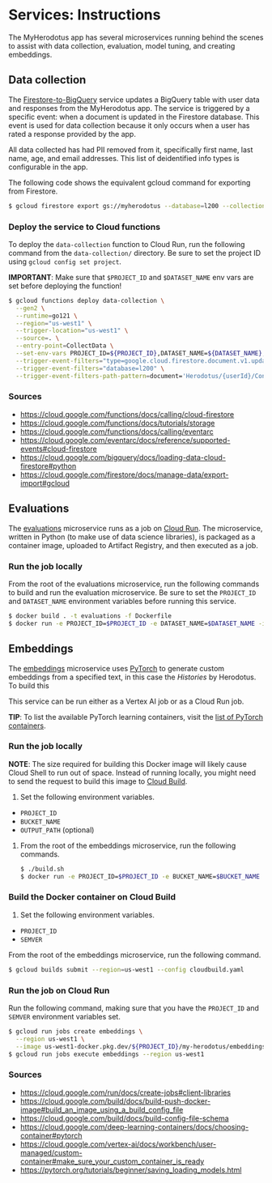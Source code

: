 # Services: Instructions

The MyHerodotus app has several microservices running behind the scenes to assist
with data collection, evaluation, model tuning, and creating embeddings.

## Data collection

The [Firestore-to-BigQuery](../services/data-collection/) service updates a
BigQuery table with user data and responses from the MyHerodotus app. The service
is triggered by a specific event: when a document is updated in the Firestore database.
This event is used for data collection because it only occurs when a user has rated
a response provided by the app.

All data collected has had PII removed from it, specifically first name, last name,
age, and email addresses. This list of deidentified info types is configurable in
the app.

The following code shows the equivalent gcloud command for exporting from Firestore.

```sh
$ gcloud firestore export gs://myherodotus --database=l200 --collection-ids=HerodotusDev,Conversations
```

### Deploy the service to Cloud functions

To deploy the `data-collection` function to Cloud Run, run the following command from the
`data-collection/` directory. Be sure to set the project ID using `gcloud config set project`.

**IMPORTANT**: Make sure that `$PROJECT_ID` and `$DATASET_NAME` env vars are set before deploying
the function!

```sh
$ gcloud functions deploy data-collection \
  --gen2 \
  --runtime=go121 \
  --region="us-west1" \
  --trigger-location="us-west1" \
  --source=. \
  --entry-point=CollectData \
  --set-env-vars PROJECT_ID=${PROJECT_ID},DATASET_NAME=${DATASET_NAME},BUILD_VER=Herodotus \
  --trigger-event-filters="type=google.cloud.firestore.document.v1.updated" \
  --trigger-event-filters="database=l200" \
  --trigger-event-filters-path-pattern=document='Herodotus/{userId}/Conversations/{conversationId}'
```

### Sources

+ https://cloud.google.com/functions/docs/calling/cloud-firestore
+ https://cloud.google.com/functions/docs/tutorials/storage
+ https://cloud.google.com/functions/docs/calling/eventarc
+ https://cloud.google.com/eventarc/docs/reference/supported-events#cloud-firestore
+ https://cloud.google.com/bigquery/docs/loading-data-cloud-firestore#python
+ https://cloud.google.com/firestore/docs/manage-data/export-import#gcloud


## Evaluations

The [evaluations](../services/evaluations/) microservice runs as a job on [Cloud Run][jobs].
The microservice, written in Python (to make use of data science libraries), is packaged as a
container image, uploaded to Artifact Registry, and then executed as a job.

### Run the job locally

From the root of the evaluations microservice, run the following commands to build and run
the evaluation microservice. Be sure to set the `PROJECT_ID` and `DATASET_NAME` environment variables
before running this service.

```sh
$ docker build . -t evaluations -f Dockerfile
$ docker run -e PROJECT_ID=$PROJECT_ID -e DATASET_NAME=$DATASET_NAME -it --rm --name evaluations-running evaluations 
```

## Embeddings

The [embeddings](../services/embeddings/) microservice uses [PyTorch][pytorch] to
generate custom embeddings from a specified text, in this case the _Histories_ by
Herodotus. To build this

This service can be run either as a Vertex AI job or as a Cloud Run job.

**TIP**: To list the available PyTorch learning containers, visit the
[list of PyTorch containers][pytorch-containers].


### Run the job locally

**NOTE**: The size required for building this Docker image will likely cause Cloud
Shell to run out of space. Instead of running locally, you might need to send
the request to build this image to [Cloud Build][build].

1. Set the following environment variables.

  + `PROJECT_ID`
  + `BUCKET_NAME`
  + `OUTPUT_PATH` (optional)

1. From the root of the embeddings microservice, run the following commands.

    ```sh
    $ ./build.sh
    $ docker run -e PROJECT_ID=$PROJECT_ID -e BUCKET_NAME=$BUCKET_NAME -it --rm --name embeddings-running embeddings 
    ```

### Build the Docker container on Cloud Build

1. Set the following environment variables.

  + `PROJECT_ID`
  + `SEMVER`

From the root of the embeddings microservice, run the following command.

```sh
$ gcloud builds submit --region=us-west1 --config cloudbuild.yaml
```

### Run the job on Cloud Run

Run the following command, making sure that you have the `PROJECT_ID` and `SEMVER` environment variables set.

```sh
$ gcloud run jobs create embeddings \
  --region us-west1 \
  --image us-west1-docker.pkg.dev/${PROJECT_ID}/my-herodotus/embeddings:${SEMVER}
$ gcloud run jobs execute embeddings --region us-west1
```

### Sources

+ https://cloud.google.com/run/docs/create-jobs#client-libraries
+ https://cloud.google.com/build/docs/build-push-docker-image#build_an_image_using_a_build_config_file
+ https://cloud.google.com/build/docs/build-config-file-schema
+ https://cloud.google.com/deep-learning-containers/docs/choosing-container#pytorch
+ https://cloud.google.com/vertex-ai/docs/workbench/user-managed/custom-container#make_sure_your_custom_container_is_ready
+ https://pytorch.org/tutorials/beginner/saving_loading_models.html

[build]: https://cloud.google.com/build/docs/build-push-docker-image
[jobs]: https://cloud.google.com/run/docs/create-jobs
[pytorch]: https://pytorch.org/
[pytorch-containers]: https://cloud.google.com/deep-learning-containers/docs/choosing-container#pytorch